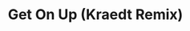 ---
layout: song
redirect_from: /Home/Song/17
id: 17
title: Get On Up (Kraedt Remix)
artist: Jauz x Pegboard Nerds
genre: Drumstep
image: Get On Up Remix.jpg
buy-able: false
downloadable: true
yt-id: w2PKC0Cb-wg
itunes:
beatport:
gplay:
amazon:
license: 2
---